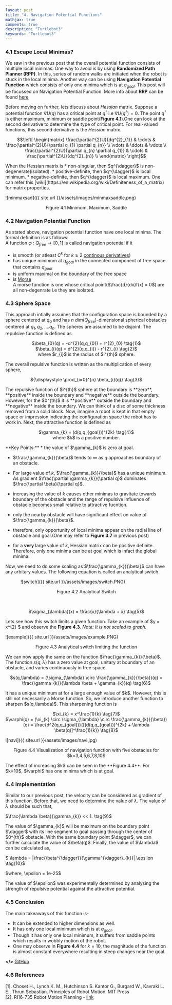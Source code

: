 ```yaml
---
layout: post
title: "4. Navigation Potential Functions"
mathjax: true
comments: true
description: "Turtlebot3"
keywords: "Turtlebot3"
---  
```


### 4.1 Escape Local Minimas?  
We saw in the previous post that the overall potential function consists of multiple local minimas. One way to avoid is by using **Randomized Path Planner (RPP)**. In this, series of random walks are initiated when the robot is stuck in the local minima. Another way can be using **Navigation Potential Function** which consists of only one minima which is at $q_{goal}$. This post will be focussed on Navigation Potential Function. More info about **RRP** can be found [here](https://www.cs.rice.edu/CS/Robotics/papers/barraquand1997rand-sample-scheme-journal.pdf)
  
    
Before moving on further, lets discuss about _Hessian_ matrix. Suppose a potential function $\nabla U(q)$ has a critical point at $q^{\dagger}$ i.e $\nabla U(q^{\dagger}) = 0$. The point $q^{\dagger}$ is either maximum, minimum or saddle point(**Figure 4.1**).One can look at the second derivative to determine the type of critical point. For real-valued functions, this second derivative is the _Hessian_ matrix.   

<p align="center">
$$\left[
    \begin{matrix}
    \frac{\partial^{2}U}{dq^{2}_{1}} & \cdots  & \frac{\partial^{2}U}{\partial q_{1} \partial q_{n}} \\
    \vdots & \ddots & \vdots \\
    \frac{\partial^{2}U}{\partial q_{n} \partial q_{1}} & \cdots & \frac{\partial^{2}U}{dq^{2}_{n}} \\
    \end{matrix}
\right]$$
</p> 
When the Hessian matrix is   
 * non-singular, then $q^{\dagger}$ is non-degenerate(isolated).  
 * positive-definite, then $q^{\dagger}$ is local minimum.           
 * negative-definite, then $q^{\dagger}$ is local maximum.    
 One can refer this [wiki](https://en.wikipedia.org/wiki/Definiteness_of_a_matrix) for matrix properties. 
  
![minmaxsad]({{ site.url }}/assets/images/minmaxsaddle.png)   
<p align="center">
Figure 4.1 Minimum, Maximum, Saddle
</p> 

### 4.2 Navigation Potential Function  
As stated above, navigation potential function have one local minima. The formal definition is as follows:  
A function $\varphi$ : $Q_{free} \to [0,1]$ is called navigation potential if it  
* is smooth (or atleast $C^{k}$ for $k \geqslant 2$ [continous derivatives](https://en.wikipedia.org/wiki/Smoothness))
* has unique minimum at $q_{goal}$ in the connected component of free space that contains $q_{goal}$
* is uniform maximal on the boundary of the free space
* is [Morse](http://web.cse.ohio-state.edu/~wang.1016/courses/788/Lecs/lec10-brian.pdf)  
A morse function is one whose critical point($\frac{d}{dx}f(x) = 0$) are all non-degenrate i.e they are isolated.

### 4.3 Sphere Space
This approach intially assumes that the configuration space is bounded by a sphere centered at $q_{0}$ and has _n_ $dim(Q_{free})$-dimensional spherical obstacles centered at $q_{1},q_{2},....q_{n}$. The spheres are assumed to be disjoint. The repulsive function is defined as  
<p align="center">
$\beta_{0}(q) = -d^{2}(q,q_{0}) + r^{2}_{0} \tag{1}$
<br>
$\beta_{i}(q) = d^{2}(q,q_{i}) - r^{2}_{i} \tag{2}$
<br>
where $r_{i}$ is the radius of $i^{th}$ sphere.
</p>  
The overall repulsive function is written as the multiplication of every sphere, 
<p align="center">  
${\displaystyle \prod_{i=0}^{n} \beta_{i}(q)} \tag{3}$
</p>  
The repulsive function of $i^{th}$ sphere at the boundary is **zero**, **positive** inside the boundary and **negative** outside the boundary. However, for the $0^{th}$ it is **positive** outside the boundary and **negative** inside the boundary. We can think of a disc of some thickness removed from a solid block. Now, imagine a robot is kept in that empty space or impression indicating the configuration space the robot has to work in. Next, the attractive function is defined as
<p align="center">  
$\gamma_{k} = (d(q,q_{goal}))^{2k} \tag{4}$
  <br>
where $k$ is a positive number.
</p>  
<div class="divider"></div>
**Key Points:**
* the value of $\gamma_{k}$ is zero at goal.
  
* $\frac{\gamma_{k}}{\beta}$ tends to $\infty$ as $q$ approaches boundary of an obstacle.
  
* For large value of $k$, $\frac{\gamma_{k}}{\beta}$ has a unique minimum. As gradient $\frac{\partial \gamma_{k}}{\partial q}$ dominates  $\frac{\partial \beta}{\partial q}$.
  
* increasing the value of $k$ causes other minimas to gravitate towards boundary of the obstacle and the range of repulsive influence of obstacle becomes small relative to attractive fucntion.
  
* only the nearby obstacle will have significant effect on value of $\frac{\gamma_{k}}{\beta}$.
  
* therefore, only opportunity of local minima appear on the radial line of obstacle and goal.(One may refer to **Figure 3.7** in previous post)
  
* for a **very** large value of $k$, Hessian matrix can be positive definite. Therefore, only one minima can be at goal which is infact the global minima. 
<div class="divider"></div>
Now, we need to do some scaling as $\frac{\gamma_{k}}{\beta}$ can have any arbitary values. The following equation is called an analytical switch. 

&nbsp;&nbsp;&nbsp;&nbsp;&nbsp;&nbsp;&nbsp;&nbsp;&nbsp;&nbsp;&nbsp; ![switch]({{ site.url }}/assets/images/switch.PNG) 
<p align="center">
Figure 4.2 Analytical Switch  
</p>
<br>
<p align="center">
$\sigma_{\lambda}(x) = \frac{x}{\lambda + x} \tag{5}$ 
</p>

Lets see how this switch limits a given function. Take an example of $y = x^{2} $ and observe the **Figure 4.3**. _Note: It is not scaled to graph._  

![example]({{ site.url }}/assets/images/example.PNG)  
<p align="center">
Figure 4.3 Analytical switch limiting the function  
</p>  

We can now apply the same on the function $\frac{\gamma_{k}}{\beta}$. The function $s(q,\lambda)$ has a zero value at goal, unitary at boundary of an obstacle, and varies continuously in free space. 
<p align="center">
$s(q,\lambda) = (\sigma_{\lambda} \circ \frac{\gamma_{k}}{\beta})(q) = \frac{\gamma_{k}}{\lambda \beta + \gamma_{k}}(q) \tag{6}$
</p>
It has a unique minimum at for a large enough value of $k$. However, this is still not necessarily a Morse function. So, we introduce another function to sharpen $s(q,\lambda)$. This sharpening function is 
<p align="center">
$\xi_{k} = x^\frac{1}{k} \tag{7}$
<br>  
$\varphi(q) = (\xi_{k} \circ \sigma_{\lambda} \circ \frac{\gamma_{k}}{\beta})(q) = \frac{d^2(q,q_{goal})}{[(d(q,q_{goal}))^{2k} + \lambda \beta(q)]^\frac{1}{k}} \tag{8}$  
</p>

![navi]({{ site.url }}/assets/images/navi.jpg)  
<p align="center">
Figure 4.4 Visualization of navigation function with five obstacles for $k=3,4,5,6,7,8,10$  
</p>
The effect of increasing $k$ can be seen in the **Figure 4.4**. For $k=10$, $\varphi$ has one minima which is at goal.

### 4.4 Implementation  
Similar to our previous post, the velocity can be considered as gradient of this function. Before that, we need to determine the value of $\lambda$. The value of $\lambda$ should be such that,
<p center="align">
$\frac{\lambda \beta}{\gamma_{k}} << 1. \tag{9}$ 
</p>
The value of $\gamma_{k}$ will be maximum on the boundary point $\dagger$ with its line segment to goal passing through the center of $0^{th}$ obstacle. With the same boundary point $\dagger$, we can further calculate the value of $\beta(q)$. Finally, the value of $\lambda$ can be calculated as,
<p center="align">
$ \lambda = |\frac{\beta^{\dagger}}{\gamma^{\dagger}_{k}}| \epsilon \tag{10}$   
</p>
<p center="align">
$where, \epsilon = 1e-25$
</p> 
The value of $\epsilon$ was experimentally determined by analysing the strength of repulsive potential against the attractive potential.

### 4.5 Conclusion
The main takeaways of this function is-  
* It can be extended to higher dimensions as well.
* It has only one local minimum which is at $q_{goal}$.
* Though it has only one local minimum, it suffers from saddle points which results in wobbly motion of the robot.
* One may observe in **Figure 4.4** for $k=10$, the magnitude of the function is almost constant everywhere resulting in steep changes near the goal.

**</>** [GitHub](https://github.com/dv367/planning-cmu/tree/master/my_robot/src/scripts)

### 4.6 References
[1]. Choset H., Lynch  K. M., Hutchinson S. Kantor G., Burgard W., Kavraki L. E., Thrun Sebastian. Principles of Robot Motion. MIT Press   
[2]. RI16-735 Robot Motion Planning - [link](http://www.cs.cmu.edu/~./motionplanning/)

